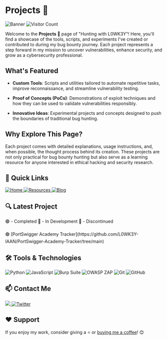 # Projects 🧪

![Banner](https://github.com/L0WK3Y-IAAN/Hunting-With-L0WK3Y/blob/main/src/img/HWL.gif?raw=true)
![Visitor Count](https://profile-counter.glitch.me/Hunting-With-L0WK3Y/count.svg)

Welcome to the **Projects 🧪** page of "Hunting with L0WK3Y"! Here, you'll find a showcase of the tools, scripts, and experiments I've created or contributed to during my bug bounty journey. Each project represents a step forward in my mission to uncover vulnerabilities, enhance security, and grow as a cybersecurity professional.  

## What's Featured  

- **Custom Tools**: Scripts and utilities tailored to automate repetitive tasks, improve reconnaissance, and streamline vulnerability testing.  

- **Proof of Concepts (PoCs)**: Demonstrations of exploit techniques and how they can be used to validate vulnerabilities responsibly.  
  
- **Innovative Ideas**: Experimental projects and concepts designed to push the boundaries of traditional bug hunting.  

## Why Explore This Page?  
Each project comes with detailed explanations, usage instructions, and, when possible, the thought process behind its creation. These projects are not only practical for bug bounty hunting but also serve as a learning resource for anyone interested in ethical hacking and security research.  



## 🔗 Quick Links

<div align="left">
  <a href="https://github.com/L0WK3Y-IAAN/Hunting-With-L0WK3Y">
    <img src="https://img.shields.io/badge/Home-930b18?style=for-the-badge&logo=github&logoColor=white" alt="Home">
  </a>
  <a href="https://github.com/L0WK3Y-IAAN/Hunting-With-L0WK3Y/tree/main/Resources">
    <img src="https://img.shields.io/badge/Resources-00800c?style=for-the-badge&logo=github&logoColor=white" alt="Resources">
  </a>
  <a href="https://infophreak.com/author/l0wk3y">
    <img src="https://img.shields.io/badge/Blog-930b18?style=for-the-badge&logo=blog&logoColor=white" alt="Blog">
  </a>
</div>


## 🔍 Latest Project
<div align="left">
🟢 - Completed
🔵 - In Development
🔴 - Discontinued
</div><br>
🟢 [PortSwigger Academy Tracker](https://github.com/L0WK3Y-IAAN/PortSwigger-Academy-Tracker/tree/main)


## 🛠️ Tools & Technologies

<div align="left">
  <img src="https://img.shields.io/badge/Python-3776AB?style=for-the-badge&logo=python&logoColor=white" alt="Python">
  <img src="https://img.shields.io/badge/JavaScript-F7DF1E?style=for-the-badge&logo=javascript&logoColor=black" alt="JavaScript">
  <img src="https://img.shields.io/badge/Burp_Suite-000000?style=for-the-badge&logo=burpsuite&logoColor=white" alt="Burp Suite">
  <img src="https://img.shields.io/badge/OWASP_ZAP-9C27B0?style=for-the-badge&logo=owasp-zap&logoColor=white" alt="OWASP ZAP">
  <img src="https://img.shields.io/badge/Git-F05032?style=for-the-badge&logo=git&logoColor=white" alt="Git">
  <img src="https://img.shields.io/badge/GitHub-181717?style=for-the-badge&logo=github&logoColor=white" alt="GitHub">
</div>



## 📫 Contact Me

<div align="left">
  <a href="https://linkedin.com/in/iaansec">
    <img src="https://custom-icon-badges.demolab.com/badge/LinkedIn-0A66C2?logo=linkedin-white&logoColor=fff">
  </a>
  <a href="https://twitter.com/L0WK3Y_OFFICIAL">
    <img src="https://img.shields.io/badge/X-%23000000.svg?logo=X&logoColor=white" alt="Twitter">
  </a>
</div>



## ❤️ Support

If you enjoy my work, consider giving a ⭐️ or [buying me a coffee](https://www.buymeacoffee.com/l0wk3y)! 😊

